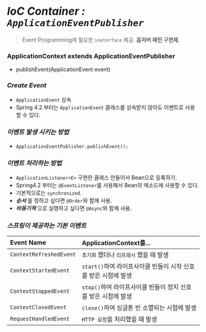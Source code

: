 # ___IoC Container : `ApplicationEventPublisher`___ 
 > Event Programming에 필요한 `ineterface` 제공. __옵저버 패턴 구현체__. 
### ApplicationContext extends ApplicationEventPublisher
  - publishEvent(ApplicationEvent event) 
### _Create Event_
 - `ApplicationEvent` 상속 
 - Spring 4.2 부터는 `ApplicationEvent` 클래스를 상속받지 않아도 이벤트로 사용할 수 있다. 
### _이벤트 발생 시키는 방법_ 
 - `ApplicationEventPublisher.publishEvent();` 
### _이벤트 처리하는 방법_ 
 - `ApplicationListener<E>` 구현한 클래스 만들어서 Bean으로 등록하기. 
 - Spring4.2 부터는 `@EventListener`를 사용해서 Bean의 메소드에 사용할 수 있다. 
 - 기본적으로는 `synchronized`. 
 - ___순서___ 를 정하고 싶다면 `@Order`와 함께 사용. 
 - ___비동기적___ 으로 실행하고 싶다면 `@Async`와 함께 사용. 
### _스프링이 제공하는 기본 이벤트_
| Event Name | ApplicationContext를... | 
|:---|:---|
|`ContextRefreshedEvent` | `초기화` 했더나 `리프래시` 했을 때 발생 | 
| `ContextStartedEvent` | `start()`하여 라이프사이클 빈들이 시작 신호를 받은 시점에 발생 | 
| `ContextStoppedEvent` | `stop()`하여 라이프사이클 빈들이 정지 신호를 받은 시점에 발생 | 
| `ContextClosedEvent` | `close()`하여 싱글톤 빈 소멸되는 시점에 발생 | 
| `RequestHandledEvent` | `HTTP 요청`을 처리했을 때 발생 | 
